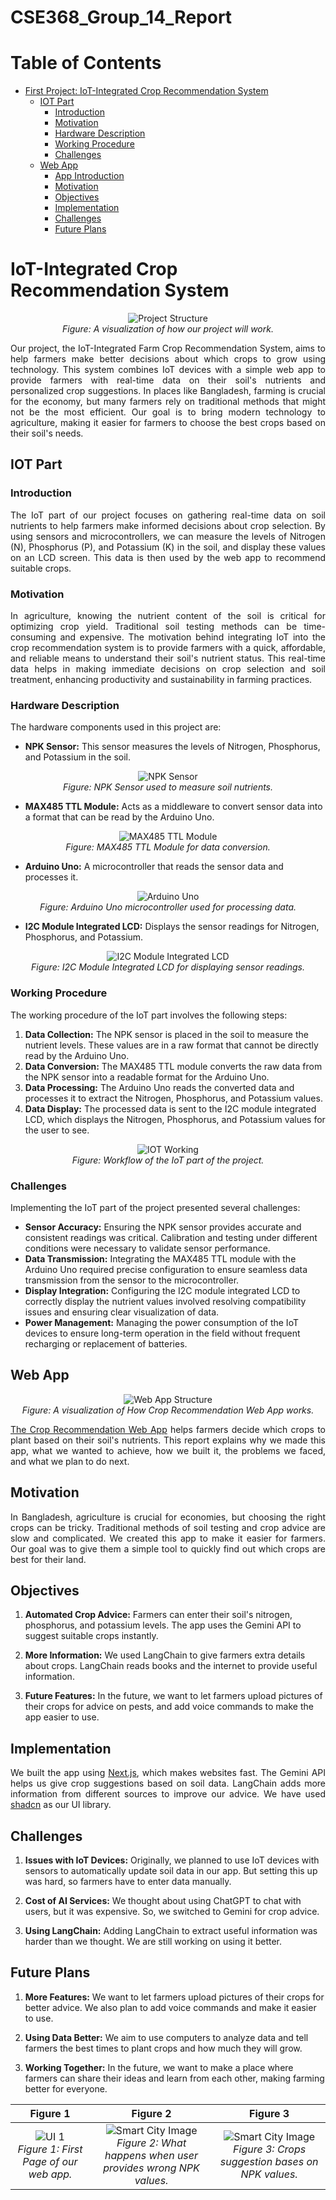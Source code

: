 # CSE368_Group_14_Report

# Table of Contents

- [First Project: IoT-Integrated Crop Recommendation System](#first)
  - [IOT Part](#iot)
    - [Introduction](#iot-introduction)
    - [Motivation](#iot-motivation)
    - [Hardware Description](#iot-hardware)
    - [Working Procedure](#iot-working)
    - [Challenges](#iot-challenges)
  - [Web App](#app-introduction)
    - [App Introduction](#app-introduction)
    - [Motivation](#motivation)
    - [Objectives](#objectives)
    - [Implementation](#implementation)
    - [Challenges](#challenges)
    - [Future Plans](#future-plans)

<h1 id="first">IoT-Integrated Crop Recommendation System</h1>
<p align="center">
  <img src="/resources/Main.png" alt="Project Structure" />
  <br>
  <i>Figure: A visualization of how our project will work.</i>
</p>
<p align="justify">
Our project, the IoT-Integrated Farm Crop Recommendation System, aims to help farmers make better decisions about which crops to grow using technology. This system combines IoT devices with a simple web app to provide farmers with real-time data on their soil's nutrients and personalized crop suggestions. In places like Bangladesh, farming is crucial for the economy, but many farmers rely on traditional methods that might not be the most efficient. Our goal is to bring modern technology to agriculture, making it easier for farmers to choose the best crops based on their soil's needs.
</p>

<h2 id="iot">IOT Part</h2>
<h3 id="iot-introduction">Introduction</h3>
<p align="justify">
The IoT part of our project focuses on gathering real-time data on soil nutrients to help farmers make informed decisions about crop selection. By using sensors and microcontrollers, we can measure the levels of Nitrogen (N), Phosphorus (P), and Potassium (K) in the soil, and display these values on an LCD screen. This data is then used by the web app to recommend suitable crops.
</p>

<h3 id="iot-motivation">Motivation</h3>
<p align="justify">
In agriculture, knowing the nutrient content of the soil is critical for optimizing crop yield. Traditional soil testing methods can be time-consuming and expensive. The motivation behind integrating IoT into the crop recommendation system is to provide farmers with a quick, affordable, and reliable means to understand their soil's nutrient status. This real-time data helps in making immediate decisions on crop selection and soil treatment, enhancing productivity and sustainability in farming practices.
</p>

<h3 id="iot-hardware">Hardware Description</h3>
<p align="justify">
The hardware components used in this project are:
</p>
<ul>
  <li><b>NPK Sensor:</b> This sensor measures the levels of Nitrogen, Phosphorus, and Potassium in the soil.</li>
</ul>
<p align="center">
  <img src="/resources/NPK_Sensor.png" alt="NPK Sensor" />
  <br>
  <i>Figure: NPK Sensor used to measure soil nutrients.</i>
</p>
<ul>
  <li><b>MAX485 TTL Module:</b> Acts as a middleware to convert sensor data into a format that can be read by the Arduino Uno.</li>
</ul>
<p align="center">
  <img src="/resources/MAX485_TTL_Module.png" alt="MAX485 TTL Module" />
  <br>
  <i>Figure: MAX485 TTL Module for data conversion.</i>
</p>
<ul>
  <li><b>Arduino Uno:</b> A microcontroller that reads the sensor data and processes it.</li>
</ul>
<p align="center">
  <img src="/resources/Arduino_Uno.png" alt="Arduino Uno" />
  <br>
  <i>Figure: Arduino Uno microcontroller used for processing data.</i>
</p>
<ul>
  <li><b>I2C Module Integrated LCD:</b> Displays the sensor readings for Nitrogen, Phosphorus, and Potassium.</li>
</ul>
<p align="center">
  <img src="/resources/I2C_LCD.png" alt="I2C Module Integrated LCD" />
  <br>
  <i>Figure: I2C Module Integrated LCD for displaying sensor readings.</i>
</p>
<h3 id="iot-working">Working Procedure</h3>
<p align="justify">
The working procedure of the IoT part involves the following steps:
</p>
<ol>
  <li><b>Data Collection:</b> The NPK sensor is placed in the soil to measure the nutrient levels. These values are in a raw format that cannot be directly read by the Arduino Uno.</li>
  <li><b>Data Conversion:</b> The MAX485 TTL module converts the raw data from the NPK sensor into a readable format for the Arduino Uno.</li>
  <li><b>Data Processing:</b> The Arduino Uno reads the converted data and processes it to extract the Nitrogen, Phosphorus, and Potassium values.</li>
  <li><b>Data Display:</b> The processed data is sent to the I2C module integrated LCD, which displays the Nitrogen, Phosphorus, and Potassium values for the user to see.</li>
</ol>
<p align="center">
  <img src="/resources/IOT_Working.png" alt="IOT Working" />
  <br>
  <i>Figure: Workflow of the IoT part of the project.</i>
</p>

<h3 id="iot-challenges">Challenges</h3>
<p align="justify">
Implementing the IoT part of the project presented several challenges:
</p>
<ul>
  <li><b>Sensor Accuracy:</b> Ensuring the NPK sensor provides accurate and consistent readings was critical. Calibration and testing under different conditions were necessary to validate sensor performance.</li>
  <li><b>Data Transmission:</b> Integrating the MAX485 TTL module with the Arduino Uno required precise configuration to ensure seamless data transmission from the sensor to the microcontroller.</li>
  <li><b>Display Integration:</b> Configuring the I2C module integrated LCD to correctly display the nutrient values involved resolving compatibility issues and ensuring clear visualization of data.</li>
  <li><b>Power Management:</b> Managing the power consumption of the IoT devices to ensure long-term operation in the field without frequent recharging or replacement of batteries.</li>
</ul>

<h2 id="app-introduction">Web App</h2>
<p align="center">
  <img src="/resources/web_app.png" alt="Web App Structure" />
  <br>
  <i>Figure: A visualization of How Crop Recommendation Web App works.</i>
</p>

<p style="text-align:justify;"><a href="https://npk-weld.vercel.app/" target="_blank">The Crop Recommendation Web App</a> helps farmers decide which crops to plant based on their soil's nutrients. This report explains why we made this app, what we wanted to achieve, how we built it, the problems we faced, and what we plan to do next.</p>

<h2 id="app-motivation">Motivation</h2>

<p style="text-align:justify;">In Bangladesh, agriculture is crucial for economies, but choosing the right crops can be tricky. Traditional methods of soil testing and crop advice are slow and complicated. We created this app to make it easier for farmers. Our goal was to give them a simple tool to quickly find out which crops are best for their land.</p>

<h2 id="app-objectives">Objectives</h2>

1. **Automated Crop Advice:** Farmers can enter their soil's nitrogen, phosphorus, and potassium levels. The app uses the Gemini API to suggest suitable crops instantly.

2. **More Information:** We used LangChain to give farmers extra details about crops. LangChain reads books and the internet to provide useful information.

3. **Future Features:** In the future, we want to let farmers upload pictures of their crops for advice on pests, and add voice commands to make the app easier to use.

<h2 id="app-implementation">Implementation</h2>

<p style="text-align:justify;">We built the app using <a href="https://nextjs.org/" target="_blank">Next.js</a>, which makes websites fast. The Gemini API helps us give crop suggestions based on soil data. LangChain adds more information from different sources to improve our advice. We have used <a href="https://ui.shadcn.com/" target="_blank">shadcn</a> as our UI library.</p>

<h2 id="app-challneges">Challenges</h2>

1. **Issues with IoT Devices:** Originally, we planned to use IoT devices with sensors to automatically update soil data in our app. But setting this up was hard, so farmers have to enter data manually.

2. **Cost of AI Services:** We thought about using ChatGPT to chat with users, but it was expensive. So, we switched to Gemini for crop advice.

3. **Using LangChain:** Adding LangChain to extract useful information was harder than we thought. We are still working on using it better.

<h2 id="app-plans">Future Plans</h2>

1. **More Features:** We want to let farmers upload pictures of their crops for better advice. We also plan to add voice commands and make it easier to use.

2. **Using Data Better:** We aim to use computers to analyze data and tell farmers the best times to plant crops and how much they will grow.

3. **Working Together:** In the future, we want to make a place where farmers can share their ideas and learn from each other, making farming better for everyone.

| Figure 1                              | Figure 2                              | Figure 3                              |
|----------------------------------------|----------------------------------------|----------------------------------------|
| <div align="center"><img src="/resources/1.png" alt="UI 1" /><br><i>Figure 1: First Page of our web app.</i></div>   | <div align="center"><img src="/resources/2.png" alt="Smart City Image" /><br><i>Figure 2: What happens when user provides wrong NPK values.</i></div>    | <div align="center"><img src="/resources/3.png" alt="Smart City Image" /><br><i>Figure 3: Crops suggestion bases on NPK values.</i></div>    |
